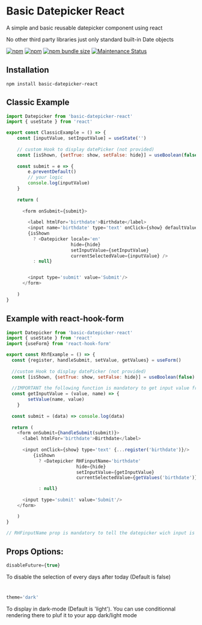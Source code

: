 # Basic Datepicker React

A simple and basic reusable datepicker component using react

No other third party libraries just only standard built-in Date objects

<a href="https://www.npmjs.com/package/basic-datepicker-react"><img alt="npm" src="https://img.shields.io/npm/dw/basic-datepicker-react"></a>
<a href="https://www.npmjs.com/package/basic-datepicker-react"><img alt="npm" src="https://img.shields.io/npm/v/basic-datepicker-react"></a>
<a href="https://www.npmjs.com/package/basic-datepicker-react"><img alt="npm bundle size" src="https://img.shields.io/bundlephobia/minzip/basic-datepicker-react"></a>
<a href="https://www.npmjs.com/package/basic-datepicker-react">
<img alt="Maintenance Status" src="https://img.shields.io/badge/maintenance-active-green.svg" />
</a>

## Installation

```
npm install basic-datepicker-react
```

## Classic Example 

```js
import Datepicker from 'basic-datepicker-react'
import { useState } from 'react'

export const ClassicExample = () => {
	const [inputValue, setInputValue] = useState('')
	
	// custom Hook to display datePicker (not provided)
	const [isShown, {setTrue: show, setFalse: hide}] = useBoolean(false)
	
	const submit = e => {
		e.preventDefault()
		// your logic
		console.log(inputValue)
	}
	
	return (
  
      <form onSubmit={submit}>
					
        <label htmlFor='birthdate'>Birthdate</label>
        <input name='birthdate' type='text' onClick={show} defaultValue={inputValue}/>
        {isShown
          ? <Datepicker locale='en'
                        hide={hide}
                        setInputValue={setInputValue}
                        currentSelectedValue={inputValue} />
          : null}


        <input type='submit' value='Submit'/>
      </form>
      
	)
}
```

## Example with react-hook-form

```js
import Datepicker from 'basic-datepicker-react'
import { useState } from 'react'
import {useForm} from 'react-hook-form'

export const RhfExample = () => {
  const {register, handleSubmit, setValue, getValues} = useForm()
  
  //custom Hook to display datePicker (not provided)
  const [isShown, {setTrue: show, setFalse: hide}] = useBoolean(false)
	
  //IMPORTANT the following function is mandatory to get input value from datePicker.
  const getInputValue = (value, name) => {
		setValue(name, value)
	}
  
  const submit = (data) => console.log(data)
	
  return (
    <form onSubmit={handleSubmit(submit)}>
      <label htmlFor='birthdate'>Birthdate</label>
      
      <input onClick={show} type='text' {...register('birthdate')}/>
          {isShown
            ? <Datepicker RHFinputName='birthdate'
                          hide={hide}
                          setInputValue={getInputValue}
                          currentSelectedValue={getValues('birthdate')}/>

            : null}
            
      <input type='submit' value='Submit'/>
    </form>

    )
}

// RHFinputName prop is mandatory to tell the datepicker wich input is targeted
```

## Props Options:

```js
disableFuture={true}
```
To disable the selection of every days after today (Default is false)

#

```js
theme='dark'
```
To display in dark-mode (Default is 'light'). You can use conditionnal rendering there to pluf it to your app dark/light mode
